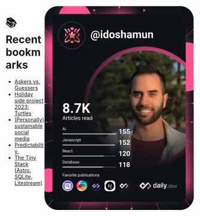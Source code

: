 <a href="https://app.daily.dev/idoshamun"><img src="https://raw.githubusercontent.com/idoshamun/idoshamun/devcard/devcard.svg" align='right' width="400" alt="Ido Shamun's Dev Card"/></a>

# 📚 Recent bookmarks
<!-- BOOKMARKS:START -->
- [Askers vs. Guessers](https://app.daily.dev/posts/Xc9T4zOz4?utm_source=rss&utm_medium=bookmarks&utm_campaign=28849d86070e4c099c877ab6837c61f0)
- [Holiday side project 2023: Turtles](https://app.daily.dev/posts/BqmRnuQKD?utm_source=rss&utm_medium=bookmarks&utm_campaign=28849d86070e4c099c877ab6837c61f0)
- [&lpar;Personally&rpar; sustainable social media](https://app.daily.dev/posts/ouF7Uwm1G?utm_source=rss&utm_medium=bookmarks&utm_campaign=28849d86070e4c099c877ab6837c61f0)
- [Predictability.](https://app.daily.dev/posts/Qy6aWw1PJ?utm_source=rss&utm_medium=bookmarks&utm_campaign=28849d86070e4c099c877ab6837c61f0)
- [The Tiny Stack &lpar;Astro, SQLite, Litestream&rpar;](https://app.daily.dev/posts/8G3HrfNP6?utm_source=rss&utm_medium=bookmarks&utm_campaign=28849d86070e4c099c877ab6837c61f0)
<!-- BOOKMARKS:END -->

